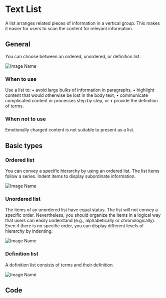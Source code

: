 # Text List

A list arranges related pieces of information in a vertical group. This makes it easier for users to scan the content for relevant information.

## General

You can choose between an ordered, unordered, or definition list.

![Image Name](/assets/3_components/text-list/text-list_general.png)

### When to use

Use a list to:
•	avoid large bulks of information in paragraphs,
•	highlight content that would otherwise be lost in the body text,
•	communicate complicated content or processes step by step, or
•	provide the definition of terms.

### When not to use

Emotionally charged content is not suitable to present as a list.

## Basic types

### Ordered list

You can convey a specific hierarchy by using an ordered list. The list items follow a series. Indent items to display subordinate information.

![Image Name](/assets/3_components/text-list/ordered_list.png)

### Unordered list

The items of an unordered list have equal status. The list will not convey a specific order. Nevertheless, you should organize the items in a logical way that users can easily understand (e.g., alphabetically or chronologically). Even if there is no specific order, you can display different levels of hierarchy by indenting.

![Image Name](/assets/3_components/text-list/unordered_list.png)

### Definition list

A definition list consists of terms and their definition.

![Image Name](/assets/3_components/text-list/definition_list.png)

## Code



